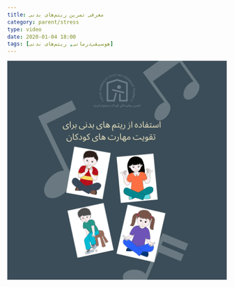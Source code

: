 ```yaml
---
title: معرفی تمرین ریتم‌های بدنی
category: parent/stress
type: video
date: 2020-01-04 18:00
tags: [هوسیقی‌درمانی, ریتم‌های بدنی]
---
```


[![](../../static/images/body-percusion-cover.png)](../../static/videos/body-percusion.mp4)
